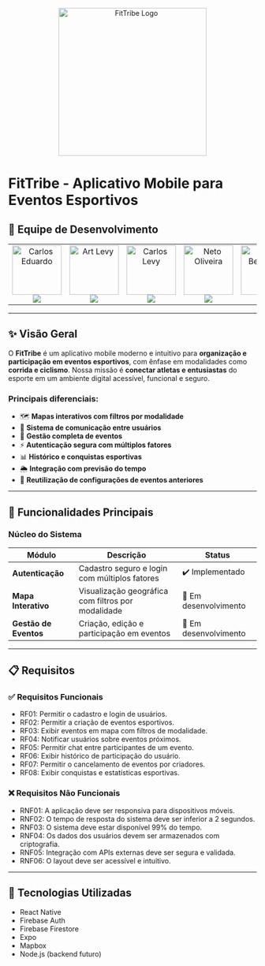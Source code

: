 <p align="center">
  <img src="https://github.com/cadu321r/FitTribe-App_Mobile/assets/157944272/9fdc7613-224e-4d3f-a928-6e3d6a68fc58" alt="FitTribe Logo" width="300"/>
</p>

# FitTribe - Aplicativo Mobile para Eventos Esportivos

## 👥 Equipe de Desenvolvimento

<table align="center">
  <tr>
    <td align="center">
      <a href="https://github.com/cadu321r">
        <img src="https://avatars.githubusercontent.com/u/154270394?v=4" width="100px;" alt="Carlos Eduardo"/>
        <br />
        <img src="https://img.shields.io/static/v1?label=&message=Carlos%20Eduardo&color=1E3A8A&style=for-the-badge&logo=github"/>
      </a>
    </td>
    <td align="center">
      <a href="https://github.com/ArtLevy">
        <img src="https://github.com/ArtLevy.png" width="100px;" alt="Art Levy"/>
        <br />
        <img src="https://img.shields.io/static/v1?label=&message=Art%20Levy&color=1E3A8A&style=for-the-badge&logo=github"/>
      </a>
    </td>
    <td align="center">
      <a href="https://github.com/CarlosLevyM">
        <img src="https://github.com/CarlosLevyM.png" width="100px;" alt="Carlos Levy"/>
        <br />
        <img src="https://img.shields.io/static/v1?label=&message=Carlos%20Levy&color=1E3A8A&style=for-the-badge&logo=github"/>
      </a>
    </td>
    <td align="center">
      <a href="https://github.com/oliveriraneto">
        <img src="https://github.com/oliveriraneto.png" width="100px;" alt="Neto Oliveira"/>
        <br />
        <img src="https://img.shields.io/static/v1?label=&message=Neto%20Oliveira&color=1E3A8A&style=for-the-badge&logo=github"/>
      </a>
    </td>
    <td align="center">
      <a href="https://github.com/UlissesBernardo">
        <img src="https://github.com/UlissesBernardo.png" width="100px;" alt="Ulisses Bernardo"/>
        <br />
        <img src="https://img.shields.io/static/v1?label=&message=Ulisses%20Bernardo&color=1E3A8A&style=for-the-badge&logo=github"/>
      </a>
    </td>
  </tr>
</table>

---

## ✨ Visão Geral

O **FitTribe** é um aplicativo mobile moderno e intuitivo para **organização e participação em eventos esportivos**, com ênfase em modalidades como **corrida e ciclismo**. Nossa missão é **conectar atletas e entusiastas** do esporte em um ambiente digital acessível, funcional e seguro.

### Principais diferenciais:
- 🗺️ **Mapas interativos com filtros por modalidade**
- 💬 **Sistema de comunicação entre usuários**
- 📅 **Gestão completa de eventos**
- ⚡ **Autenticação segura com múltiplos fatores**
- 📊 **Histórico e conquistas esportivas**
- 🌦️ **Integração com previsão do tempo**
- 🔄 **Reutilização de configurações de eventos anteriores**

---

## 🚀 Funcionalidades Principais

### Núcleo do Sistema
| Módulo | Descrição | Status |
|--------|-----------|--------|
| **Autenticação** | Cadastro seguro e login com múltiplos fatores | ✔️ Implementado |
| **Mapa Interativo** | Visualização geográfica com filtros por modalidade | 🚧 Em desenvolvimento |
| **Gestão de Eventos** | Criação, edição e participação em eventos | 🚧 Em desenvolvimento |

---

## 📋 Requisitos

### ✅ Requisitos Funcionais
- RF01: Permitir o cadastro e login de usuários.
- RF02: Permitir a criação de eventos esportivos.
- RF03: Exibir eventos em mapa com filtros de modalidade.
- RF04: Notificar usuários sobre eventos próximos.
- RF05: Permitir chat entre participantes de um evento.
- RF06: Exibir histórico de participação do usuário.
- RF07: Permitir o cancelamento de eventos por criadores.
- RF08: Exibir conquistas e estatísticas esportivas.

### ❌ Requisitos Não Funcionais
- RNF01: A aplicação deve ser responsiva para dispositivos móveis.
- RNF02: O tempo de resposta do sistema deve ser inferior a 2 segundos.
- RNF03: O sistema deve estar disponível 99% do tempo.
- RNF04: Os dados dos usuários devem ser armazenados com criptografia.
- RNF05: Integração com APIs externas deve ser segura e validada.
- RNF06: O layout deve ser acessível e intuitivo.

---

## 📱 Tecnologias Utilizadas
- React Native
- Firebase Auth
- Firebase Firestore
- Expo
- Mapbox
- Node.js (backend futuro)
